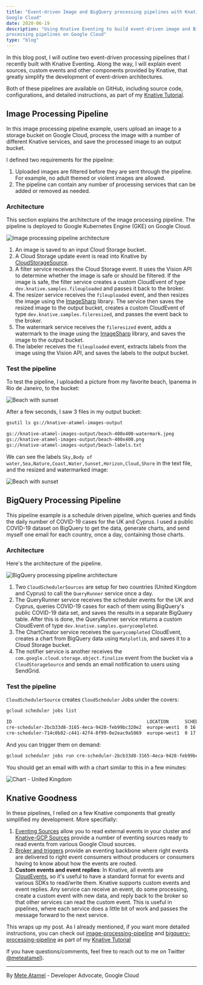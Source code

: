 ```yaml
---
title: "Event-driven Image and BigQuery processing pipelines with Knative on
Google Cloud"
date: 2020-06-19
description: "Using Knative Eventing to build event-driven image and BigQuery
processing pipelines on Google Cloud"
type: "blog"
---
```


In this blog post, I will outline two event-driven processing pipelines that I
recently built with Knative Eventing. Along the way, I will explain event sources,
custom events and other components provided by Knative, that greatly simplify the
development of event-driven architectures.

Both of these pipelines are available on GitHub, including source code, configurations, and detailed
instructions, as part of my [Knative Tutorial](https://github.com/meteatamel/knative-tutorial).

## Image Processing Pipeline

In this image processing pipeline example, users upload an image to a storage
bucket on Google Cloud, process the image with a number of different Knative
services, and save the processed image to an output bucket.

I defined two requirements for the pipeline:

1. Uploaded images are filtered before they are sent
   through the pipeline. For example, no adult themed or violent images are allowed.
2. The pipeline can contain any number of processing services that can be added or
   removed as needed.

### Architecture

This section explains the architecture of the image processing pipeline. The pipeline is deployed to
Google Kubernetes Engine (GKE) on Google Cloud.

![Image processing pipeline architecture](https://atamel.dev/img/2020/image-processing-pipeline.png)

1. An image is saved to an input Cloud Storage bucket.
2. A Cloud Storage update event is read into Knative by
   [CloudStorageSource](https://github.com/google/knative-gcp/blob/master/docs/examples/cloudstoragesource/README.md).
3. A filter service receives the Cloud Storage event. It uses the Vision API to
   determine whether the image is safe or should be filtered. If the image is safe, the filter service creates a custom CloudEvent of
   type `dev.knative.samples.fileuploaded` and passes it back to the broker.
4. The resizer service receives the `fileuploaded` event, and then resizes the image using the
   [ImageSharp](https://github.com/SixLabors/ImageSharp) library. The service then saves the
   resized image to the output bucket, creates a custom CloudEvent of type
   `dev.knative.samples.fileresized`, and passes the event back to the broker.
5. The watermark service receives the `fileresized` event, adds a watermark to the
   image using the [ImageSharp](https://github.com/SixLabors/ImageSharp) library, and
   saves the image to the output bucket.
6. The labeler receives the `fileuploaded` event, extracts labels from the image using the
   Vision API, and saves the labels to the output bucket.

### Test the pipeline

To test the pipeline, I uploaded a picture from my favorite beach,
Ipanema in Rio de Janeiro, to the bucket:

![Beach with sunset](https://atamel.dev/img/2020/beach.jpg)

After a few seconds, I saw 3 files in my output bucket:

```sh
gsutil ls gs://knative-atamel-images-output

gs://knative-atamel-images-output/beach-400x400-watermark.jpeg
gs://knative-atamel-images-output/beach-400x400.png
gs://knative-atamel-images-output/beach-labels.txt
```

We can see the labels `Sky,Body of
water,Sea,Nature,Coast,Water,Sunset,Horizon,Cloud,Shore` in the text file, and
the resized and watermarked image:

![Beach with sunset](https://atamel.dev/img/2020/beach-400x400-watermark.jpeg)

## BigQuery Processing Pipeline

This pipeline example is a schedule driven pipeline, which queries
and finds the daily number of COVID-19 cases for the UK and Cyprus. I used a public COVID-19
dataset on BigQuery to get the data, generate charts, and send myself one
email for each country, once a day, containing those charts.

### Architecture

Here's the architecture of the pipeline.

![BigQuery processing pipeline architecture](https://atamel.dev/img/2020/bigquery-processing-pipeline.png)

1. Two `CloudSchedulerSources` are setup for two countries (United Kingdom and
   Cyprus) to call the `QueryRunner` service once a day.
2. The QueryRunner service receives the scheduler events for the UK and Cyprus,
   queries COVID-19 cases for each of them using BigQuery's public
   COVID-19 data set, and saves the results in a separate BigQuery table. After this is
   done, the QueryRunner service returns a custom CloudEvent of type
   `dev.knative.samples.querycompleted`.
3. The ChartCreator service receives the `querycompleted`
   CloudEvent, creates a chart from BigQuery data using `Matplotlib`, and saves it to
   a Cloud Storage bucket.
4. The notifier service is another receives the
   `com.google.cloud.storage.object.finalize` event from the bucket via a
   `CloudStorageSource` and sends an email notification to users using SendGrid.

### Test the pipeline

`CloudSchedulerSource` creates `CloudScheduler` Jobs under the covers:

```bash
gcloud scheduler jobs list

ID                                                  LOCATION      SCHEDULE (TZ)          TARGET_TYPE  STATE
cre-scheduler-2bcb33d8-3165-4eca-9428-feb99bc320e2  europe-west1  0 16 * * * (UTC)       Pub/Sub      ENABLED
cre-scheduler-714c0b82-c441-42f4-8f99-0e2eac9a5869  europe-west1  0 17 * * * (UTC)       Pub/Sub      ENABLED
```

And you can trigger them on demand:

```bash
gcloud scheduler jobs run cre-scheduler-2bcb33d8-3165-4eca-9428-feb99bc320e2
```

You should get an email with with a chart similar to this in a few minutes:

![Chart - United Kingdom](https://atamel.dev/img/2020/chart-unitedkingdom.png)

## Knative Goodness

In these pipelines, I relied on a few Knative components that greatly simplified
my development. More specifially:

1. [Eventing Sources](https://knative.dev/docs/eventing/sources/) allow you to
   read external events in your cluster and [Knative-GCP
   Sources](https://github.com/google/knative-gcp#knative-gcp-sources) provide a
   number of eventing sources ready to read events from various Google Cloud
   sources.
2. [Broker and triggers](https://knative.dev/docs/eventing/broker/) provide an
   eventing backbone where right events are delivered to right event consumers
   without producers or consumers having to know about how the events are routed.
3. **Custom events and event replies**: In Knative, all events are
   [CloudEvents](https://cloudevents.io/), so it's useful to have a standard format
   for events and various SDKs to read/write them. Knative supports
   custom events and event replies. Any service can receive an event, do some
   processing, create a custom event with new data, and reply back to the broker
   so that other services can read the custom event. This is useful in pipelines,
   where each service does a little bit of work and passes the message forward to the next service.

This wraps up my post. As I already mentioned, if you want more detailed instructions,
you can check out
[image-processing-pipeline](https://github.com/meteatamel/knative-tutorial/blob/master/docs/image-processing-pipeline.md)
and
[bigquery-processing-pipeline](https://github.com/meteatamel/knative-tutorial/blob/master/docs/bigquery-processing-pipeline.md)
as part of my [Knative Tutorial](https://github.com/meteatamel/knative-tutorial)

If you have questions/comments, feel free to reach out to me on Twitter [@meteatamel](https://twitter.com/meteatamel)).

---

By [Mete Atamel](https://twitter.com/meteatamel) - Developer Advocate, Google Cloud
